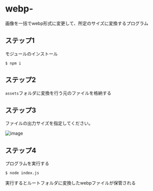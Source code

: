 # webp-
画像を一括でwebp形式に変更して、所定のサイズに変換するプログラム

## ステップ1
モジュールのインストール
```
$ npm i
```

## ステップ2
`assets`フォルダに変換を行う元のファイルを格納する

## ステップ3
ファイルの出力サイズを指定してください。

![image](https://user-images.githubusercontent.com/56786203/147047408-9caa5827-e932-40a8-8c12-23ce8d8bc62a.png)

## ステップ4
プログラムを実行する

```
$ node index.js
```

実行するとルートフォルダに変換したwebpファイルが保管される
